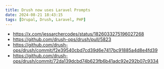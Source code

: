 ```yaml
---
title: Drush now uses Laravel Prompts
date: 2024-08-21 18:43:15
tags: [Drupal, Drush, Laravel, PHP]
---
```


- <https://x.com/jessarchercodes/status/1826033275196027268>
- <https://github.com/drush-ops/drush/pull/5823>
- <https://github.com/drush-ops/drush/commit/f2e39540cbd7cd39d6e7417bc91885a4d8e4fd39>
- <https://github.com/drush-ops/drush/commit/72da139dcbd74b623fb6b41adc92e292b07c9334>
